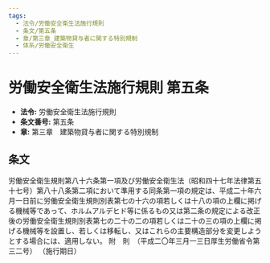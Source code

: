 ```yaml
---
tags:
  - 法令/労働安全衛生法施行規則
  - 条文/第五条
  - 章/第三章_建築物貸与者に関する特別規制
  - 体系/労働安全衛生
---
```

# 労働安全衛生法施行規則 第五条

- **法令:** 労働安全衛生法施行規則
- **条文番号:** 第五条
- **章:** 第三章　建築物貸与者に関する特別規制

## 条文
労働安全衛生規則第八十六条第一項及び労働安全衛生法（昭和四十七年法律第五十七号）第八十八条第二項において準用する同条第一項の規定は、平成二十年六月一日前に労働安全衛生規則別表第七の十六の項若しくは十八の項の上欄に掲げる機械等であって、ホルムアルデヒド等に係るもの又は第二条の規定による改正後の労働安全衛生規則別表第七の二十の二の項若しくは二十の三の項の上欄に掲げる機械等を設置し、若しくは移転し、又はこれらの主要構造部分を変更しようとする場合には、適用しない。
附　則　（平成二〇年三月一三日厚生労働省令第三二号）
（施行期日）

